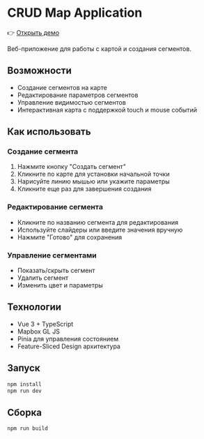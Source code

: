 # CRUD Map Application

👉 [Открыть демо](https://vei66rus.github.io/map-mapbox-crud/)

Веб-приложение для работы с картой и создания сегментов.

## Возможности

- Создание сегментов на карте
- Редактирование параметров сегментов
- Управление видимостью сегментов
- Интерактивная карта с поддержкой touch и mouse событий

## Как использовать

### Создание сегмента
1. Нажмите кнопку "Создать сегмент"
2. Кликните по карте для установки начальной точки
3. Нарисуйте линию мышью или укажите параметры
4. Кликните еще раз для завершения создания

### Редактирование сегмента
- Кликните по названию сегмента для редактирования
- Используйте слайдеры или введите значения вручную
- Нажмите "Готово" для сохранения

### Управление сегментами
- Показать/скрыть сегмент
- Удалить сегмент
- Изменить цвет и параметры

## Технологии

- Vue 3 + TypeScript
- Mapbox GL JS
- Pinia для управления состоянием
- Feature-Sliced Design архитектура

## Запуск

```bash
npm install
npm run dev
```

## Сборка

```bash
npm run build
```
